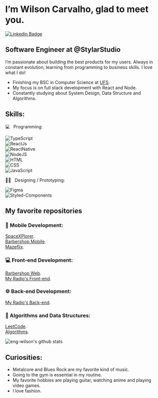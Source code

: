 # I’m Wilson Carvalho, glad to meet you.

[![Linkedin Badge](https://img.shields.io/badge/-LinkedIn-0077B5?style=flat&logo=Linkedin&logoColor=white&link=https://www.linkedin.com/in/dev-wilson)](https://www.linkedin.com/in/dev-wilson/)&nbsp;

## Software Engineer at @StylarStudio

I’m passionate about building the best products for my users. Always in constant evolution, learning from programming to business skills. I love what I do!

- Finishing my BSC in Computer Science at [UFS](http://www.ufs.br/).<br/>
- My focus is on full stack development with React and Node.<br/>
- Constantly studying about System Design, Data Structure and Algorithms.<br/>

## Skills:

💻  &nbsp; Programming: <br/>

![TypeScript](https://img.shields.io/badge/-TypeScript-007ACC?style=flat&logoColor=fff&logo=typescript)&nbsp;<br/>
![ReactJs](https://img.shields.io/badge/-React.js-18BCEE?style=flat&logoColor=fff&logo=react)&nbsp;<br/>
![ReactNative](https://img.shields.io/badge/-React_Native-18BCEE?style=flat&logoColor=fff&logo=react)&nbsp;<br/>
![NodeJS](https://img.shields.io/badge/-Node.js-5B9856?style=flat&logoColor=fff&logo=node.js)&nbsp;<br/>
![HTML](https://img.shields.io/badge/-HTML-E44D25?style=flat&logoColor=fff&logo=html5)&nbsp;<br/>
![CSS](https://img.shields.io/badge/-CSS-254DE6?style=flat&logoColor=fff&logo=css3)&nbsp;<br/>
![JavaScript](https://img.shields.io/badge/-JavaScript-FEAE32?style=flat&logoColor=fff&logo=javascript)&nbsp;<br/>

✍🏼 &nbsp; Designing / Prototyping: <br/>

![Figma](https://img.shields.io/badge/-Figma-2C2C2C?style=flat&logoColor=figma&logo=figma)&nbsp;<br/>
![Styled-Components](https://img.shields.io/badge/-Styled_Components-DB9A64?style=flat&logoColor=fff&logo=styled-components)&nbsp;<br/>

## My favorite repositories<br/>

### 📱&nbsp;Mobile Development:
[SpaceXPlorer](https://github.com/eng-wilson/SpaceXplorer).<br/>
[Barbershop Mobile](https://github.com/eng-wilson/barbershop-mobile).<br/>
[Mazeflix](https://github.com/eng-wilson/mazeflix).<br/>
### 💻&nbsp;Front-end Development:
[Barbershop Web](https://github.com/eng-wilson/barbershop-web).<br/>
[My Radio's Front-end](https://github.com/eng-wilson/radio-frontend).<br/>
### ⚙️&nbsp;Back-end Development:
[My Radio's Back-end](https://github.com/eng-wilson/radio-backend).<br/>
### 📘&nbsp;Algorithms and Data Structures:
[LeetCode](https://github.com/eng-wilson/leetcode).<br/>
[Algorithms](https://github.com/eng-wilson/algorithms).<br/>

![eng-wilson's github stats](https://github-readme-stats.vercel.app/api?username=eng-wilson&show_icons=true&hide=["contribs","prs","issues"])


## Curiosities:

- Metalcore and Blues Rock are my favorite kind of music.<br/>
- Going to the gym is essential in my routine.<br/>
- My favorite hobbies are playing guitar, watching anime and playing video games.<br/>
- I love fashion.

